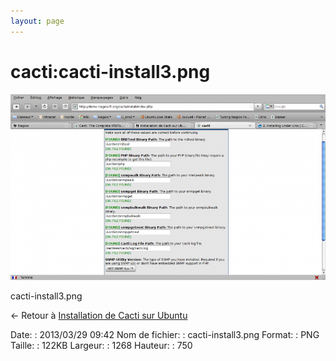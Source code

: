 ```yaml
---
layout: page
---
```


cacti:cacti-install3.png
========================

[![cacti-install3.png](../../assets/media/cacti/cacti-install3.png@cache=&w=900&h=532 "cacti-install3.png")](../../assets/media/cacti/cacti-install3.png@cache= "Afficher le fichier original")

cacti-install3.png

← Retour à [Installation de Cacti sur
Ubuntu](../../cacti/ubuntu-install.html "cacti:ubuntu-install")

Date:
:   2013/03/29 09:42
Nom de fichier:
:   cacti-install3.png
Format:
:   PNG
Taille:
:   122KB
Largeur:
:   1268
Hauteur:
:   750

